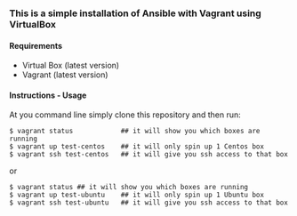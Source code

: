 ### This is a simple installation of Ansible with Vagrant using VirtualBox


#### Requirements
- Virtual Box (latest version)
- Vagrant (latest version)

#### Instructions - Usage
At you command line simply clone this repository and then run:
```
$ vagrant status            ## it will show you which boxes are running
$ vagrant up test-centos    ## it will only spin up 1 Centos box
$ vagrant ssh test-centos   ## it will give you ssh access to that box
```
or
```
$ vagrant status ## it will show you which boxes are running
$ vagrant up test-ubuntu    ## it will only spin up 1 Ubuntu box
$ vagrant ssh test-ubuntu   ## it will give you ssh access to that box
```
